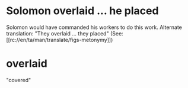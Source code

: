 # Solomon overlaid ... he placed

Solomon would have commanded his workers to do this work. Alternate translation: "They overlaid ... they placed" (See: [[rc://en/ta/man/translate/figs-metonymy]])

# overlaid

"covered"


